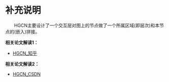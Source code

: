# 补充说明

&emsp;&emsp;HGCN主要设计了一个交互层对图上的节点做了一个所属区域(即层次)和本节点的(嵌入)拼接。


**相关论文解读1：**
* [HGCN_知乎](https://zhuanlan.zhihu.com/p/391926317)

**相关论文解读2：**
* [HGCN_CSDN](https://blog.csdn.net/weixin_42533527/article/details/120598614)





